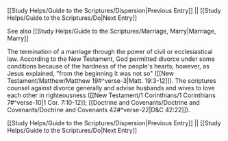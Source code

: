 [[Study Helps/Guide to the Scriptures/Dispersion|Previous Entry]]  ||  [[Study Helps/Guide to the Scriptures/Do|Next Entry]]

 See also [[Study Helps/Guide to the Scriptures/Marriage, Marry|Marriage, Marry]]

 The termination of a marriage through the power of civil or ecclesiastical law. According to the New Testament, God permitted divorce under some conditions because of the hardness of the people's hearts; however, as Jesus explained, "from the beginning it was not so" ([[New Testament/Matthew/Matthew 19#^verse-3|Matt. 19:3-12]]). The scriptures counsel against divorce generally and advise husbands and wives to love each other in righteousness ([[New Testament/1 Corinthians/1 Corinthians 7#^verse-10|1 Cor. 7:10-12]]; [[Doctrine and Covenants/Doctrine and Covenants/Doctrine and Covenants 42#^verse-22|D&C 42:22]]).

[[Study Helps/Guide to the Scriptures/Dispersion|Previous Entry]]  ||  [[Study Helps/Guide to the Scriptures/Do|Next Entry]]